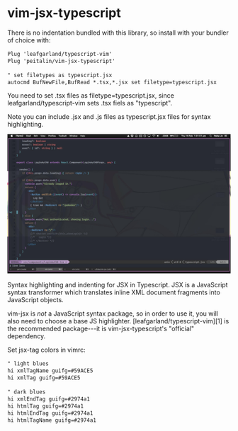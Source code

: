 vim-jsx-typescript
=======
There is no indentation bundled with this library, so install with your bundler of choice with:

```
Plug 'leafgarland/typescript-vim'
Plug 'peitalin/vim-jsx-typescript'

" set filetypes as typescript.jsx
autocmd BufNewFile,BufRead *.tsx,*.jsx set filetype=typescript.jsx
```

You need to set .tsx files as filetype=typescript.jsx, since leafgarland/typescript-vim
sets .tsx fiels as "typescript".

Note you can include .jsx and .js files as typescript.jsx files for syntax highlighting.

![alt tag](./screenshot.jpg)


Syntax highlighting and indenting for JSX in Typescript. JSX is a JavaScript syntax
transformer which translates inline XML document fragments into JavaScript
objects.

vim-jsx is _not_ a JavaScript syntax package, so in order to use it, you will
also need to choose a base JS highlighter. [leafgarland/typescript-vim][1] is the
recommended package---it is vim-jsx-typescript's "official" dependency.



Set jsx-tag colors in vimrc:
```
" light blues
hi xmlTagName guifg=#59ACE5
hi xmlTag guifg=#59ACE5

" dark blues
hi xmlEndTag guifg=#2974a1
hi htmlTag guifg=#2974a1
hi htmlEndTag guifg=#2974a1
hi htmlTagName guifg=#2974a1
```


